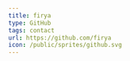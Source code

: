 ```yaml
---
title: firya
type: GitHub
tags: contact
url: https://github.com/firya
icon: /public/sprites/github.svg
---
```

